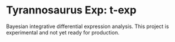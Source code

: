 # Tyrannosaurus Exp: t-exp

Bayesian integrative differential expression analysis. This project is experimental and not yet ready for production.

